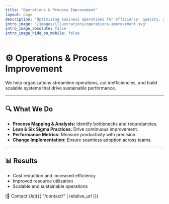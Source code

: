 ```yaml
---
title: "Operations & Process Improvement"
layout: page
description: "Optimizing business operations for efficiency, quality, and growth."
intro_image: "/images/illustrations/operations-improvement.svg"
intro_image_absolute: false
intro_image_hide_on_mobile: false
---
```


# ⚙️ Operations & Process Improvement

We help organizations streamline operations, cut inefficiencies, and build scalable systems that drive sustainable performance.

---

## 🔍 What We Do
- **Process Mapping & Analysis:** Identify bottlenecks and redundancies.  
- **Lean & Six Sigma Practices:** Drive continuous improvement.  
- **Performance Metrics:** Measure productivity with precision.  
- **Change Implementation:** Ensure seamless adoption across teams.  

---

## 📊 Results
- Cost reduction and increased efficiency  
- Improved resource utilization  
- Scalable and sustainable operations  

[📩 Contact Us]({{ "/contact/" | relative_url }})
